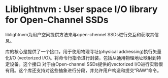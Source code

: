 # Liblightnvm : User space I/O library for Open-Channel SSDs
liblightnvm为用户空间提供方法来与open-chennel SSDs进行交互和获取其信息。


库的核心是提供了一个接口，用于使用物理寻址(physical addressing)执行矢量化I/O (vectorized I/O)。将命令行指令进行封装，包括从通用物理地址映射到特定设备。这个接口
对于由Open-channel SSDs提供的vectorized I/O进行实验很有用。这个库还支持对这些抽象进行分段，并允许用户构造和提交“RAW”命令。
